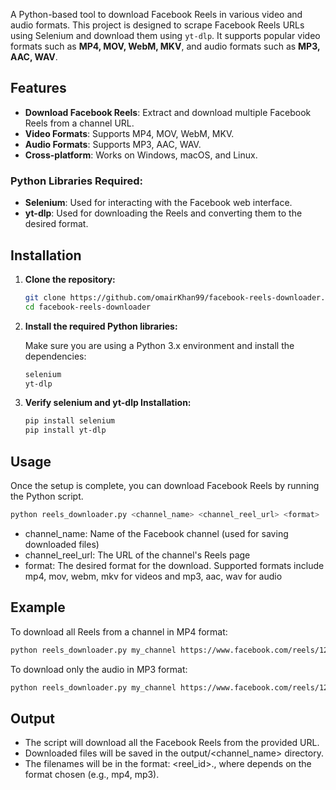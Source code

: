
A Python-based tool to download Facebook Reels in various video and audio formats. This project is designed to scrape Facebook Reels URLs using Selenium and download them using `yt-dlp`. It supports popular video formats such as **MP4, MOV, WebM, MKV**, and audio formats such as **MP3, AAC, WAV**.

## Features

- **Download Facebook Reels**: Extract and download multiple Facebook Reels from a channel URL.
- **Video Formats**: Supports MP4, MOV, WebM, MKV.
- **Audio Formats**: Supports MP3, AAC, WAV.
- **Cross-platform**: Works on Windows, macOS, and Linux.


### Python Libraries Required:
- **Selenium**: Used for interacting with the Facebook web interface.
- **yt-dlp**: Used for downloading the Reels and converting them to the desired format.

## Installation

1. **Clone the repository:**

   ```bash
   git clone https://github.com/omairKhan99/facebook-reels-downloader.git
   cd facebook-reels-downloader
    ```

2. **Install the required Python libraries:**

   Make sure you are using a Python 3.x environment and install the dependencies:

   ```bash
   selenium
   yt-dlp

3. **Verify selenium and yt-dlp Installation:**
   ```bash
   pip install selenium
   pip install yt-dlp
   ```

## Usage

Once the setup is complete, you can download Facebook Reels by running the Python script.
 ```bash 
python reels_downloader.py <channel_name> <channel_reel_url> <format>
```
- channel_name: Name of the Facebook channel (used for saving downloaded files)
- channel_reel_url: The URL of the channel's Reels page
- format: The desired format for the download. Supported formats include mp4, mov, webm, mkv for videos and mp3, aac, wav for audio


## Example
To download all Reels from a channel in MP4 format:
 ```bash 
python reels_downloader.py my_channel https://www.facebook.com/reels/1234567890 mp4
```

To download only the audio in MP3 format:
```bash 
python reels_downloader.py my_channel https://www.facebook.com/reels/1234567890 mp3
```


## Output

- The script will download all the Facebook Reels from the provided URL.
- Downloaded files will be saved in the output/<channel_name> directory.
- The filenames will be in the format: <reel_id>.<ext>, where <ext> depends on the format chosen (e.g., mp4, mp3).


